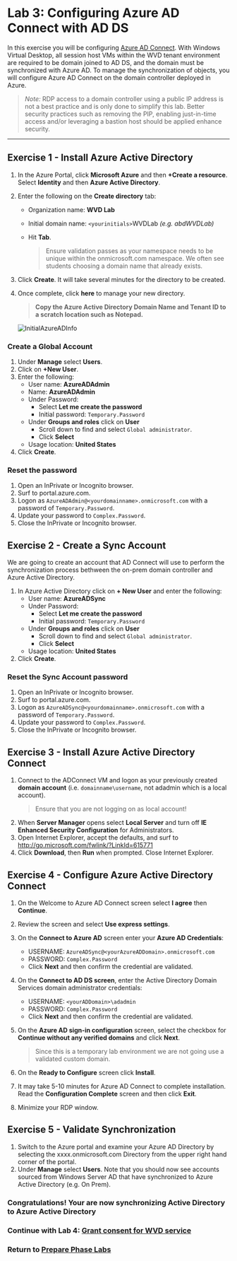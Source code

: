 # Lab 3: Configuring Azure AD Connect with AD DS

In this exercise you will be configuring [Azure AD Connect](https://docs.microsoft.com/en-us/azure/active-directory/hybrid/whatis-azure-ad-connect). With Windows Virtual Desktop, all session host VMs within the WVD tenant environment are required to be domain joined to AD DS, and the domain must be synchronized with Azure AD. To manage the synchronization of objects, you will configure Azure AD Connect on the domain controller deployed in Azure.

> *Note:* RDP access to a domain controller using a public IP address is not a best practice and is only done to simplify this lab. Better security practices such as removing the PIP, enabling just-in-time access and/or leveraging a bastion host should be applied enhance security.

---

## Exercise 1 - Install Azure Active Directory

1. In the Azure Portal, click **Microsoft Azure** and then **+Create a resource**.  Select **Identity** and then **Azure Active Directory**.
2. Enter the following on the **Create directory** tab:
    * Organization name: **WVD Lab**
    * Initial domain name: `<yourinitials>`WVDLab *(e.g. abdWVDLab)*
    * Hit **Tab**.

        >Ensure validation passes as your namespace needs to be unique within the onmicrosoft.com namespace.  We often see students choosing a domain name that already exists.

3. Click **Create**.  It will take several minutes for the directory to be created.
4. Once complete, click **here** to manage your new directory.

    >**Copy the Azure Active Directory Domain Name and Tenant ID to a scratch location such as Notepad.**

    ![InitialAzureADInfo](../attachments/InitialAzureADInfo.PNG)

### Create a Global Account

1. Under **Manage** select **Users**.
2. Click on **+New User**.
3. Enter the following:
    * User name: **AzureADAdmin**
    * Name: **AzureADAdmin**
    * Under Password:
        * Select **Let me create the password**
        * Initial password: `Temporary.Password`
    * Under **Groups and roles** click on **User**
        * Scroll down to find and select `Global administrator`.
        * Click **Select**
    * Usage location: **United States**
4. Click **Create**.

### Reset the password

1. Open an InPrivate or Incognito browser.
2. Surf to portal.azure.com.
3. Logon as `AzureADAdmin@<yourdomainname>.onmicrosoft.com` with a password of `Temporary.Password`.
4. Update your password to `Complex.Password`.
5. Close the InPrivate or Incognito browser.

## Exercise 2 - Create a Sync Account

We are going to create an account that AD Connect will use to perform the synchronization process bethween the on-prem domain controller and Azure Active Directory.

1. In Azure Active Directory click on **+ New User** and enter the following:
    * User name: **AzureADSync**
    * Under Password:
        * Select **Let me create the password**
        * Initial password: `Temporary.Password`
    * Under **Groups and roles** click on **User**
        * Scroll down to find and select `Global administrator`.
        * Click **Select**
    * Usage location: **United States**
2. Click **Create**.

### Reset the Sync Account password

1. Open an InPrivate or Incognito browser.
2. Surf to portal.azure.com.
3. Logon as `AzureADSync@<yourdomainname>.onmicrosoft.com` with a password of `Temporary.Password`.
4. Update your password to `Complex.Password`.
5. Close the InPrivate or Incognito browser.

## Exercise 3 - Install Azure Active Directory Connect

1. Connect to the ADConnect VM and logon as your previously created **domain account** (i.e. `domainname\username`, not adadmin which is a local account).
    > Ensure that you are not logging on as local account!
2. When **Server Manager** opens select **Local Server** and turn off **IE Enhanced Security Configuration** for Administrators.
3. Open Internet Explorer, accept the defaults, and surf to <http://go.microsoft.com/fwlink/?LinkId=615771>
4. Click **Download**, then **Run** when prompted.
Close Internet Explorer.

## Exercise 4 -  Configure Azure Active Directory Connect

1. On the Welcome to Azure AD Connect screen select **I agree** then **Continue**.
2. Review the screen and select **Use express settings**.
3. On the **Connect to Azure AD** screen enter your **Azure AD Credentials**:
   * USERNAME: `AzureADSync@<yourAzureADDomain>.onmicrosoft.com`
   * PASSWORD: `Complex.Password`
   * Click **Next** and then confirm the credential are validated.
4. On the **Connect to AD DS screen**, enter the Active Directory Domain Services domain administrator credentials:
   * USERNAME: `<yourADDomain>\adadmin`
   * PASSWORD: `Complex.Password`
   * Click **Next** and then confirm the credential are validated.
5. On the **Azure AD sign-in configuration** screen, select the checkbox for **Continue without any verified domains** and click **Next**.

   > Since this is a temporary lab environment we are not going use a validated custom domain.
6. On the **Ready to Configure** screen click **Install**.
7. It may take 5-10 minutes for Azure AD Connect to complete installation. Read the **Configuration Complete** screen and then click **Exit**.
8. Minimize your RDP window.

## Exercise 5 - Validate Synchronization

1. Switch to the Azure portal and examine your Azure AD Directory by selecting the xxxx.onmicrosoft.com  Directory from the upper right hand corner of the portal.
2. Under **Manage** select **Users**. Note that you should now see accounts sourced from Windows Server AD that have synchronized to Azure Active Directory (e.g. On Prem).

### Congratulations!  Your are now synchronizing Active Directory to Azure Active Directory

### Continue with Lab 4: [Grant consent for WVD service](Prepare-Lab04-Grant-consent-for-WVD-service.md)

### Return to [Prepare Phase Labs](prepare.md)
